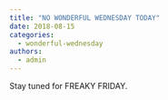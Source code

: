 ```yaml
---
title: "NO WONDERFUL WEDNESDAY TODAY"
date: 2018-08-15
categories: 
  - wonderful-wednesday
authors: 
  - admin
---
```


Stay tuned for FREAKY FRIDAY.
